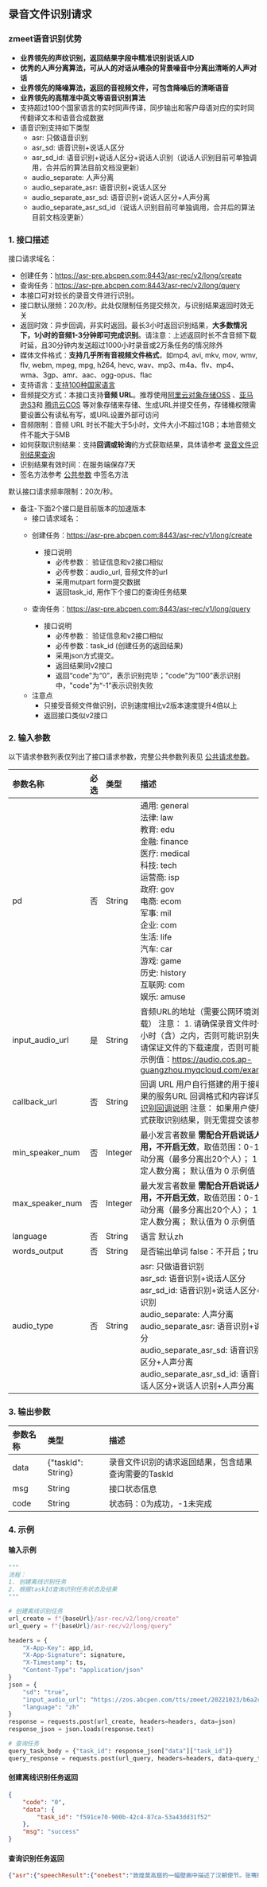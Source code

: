 ## 录音文件识别请求

### zmeet语音识别优势

- **业界领先的声纹识别，返回结果字段中精准识别说话人ID**
- **优秀的人声分离算法，可从人的对话从嘈杂的背景噪音中分离出清晰的人声对话**
- **业界领先的降噪算法，返回的音视频文件，可包含降噪后的清晰语音**
- **业界领先的高精准中英文等语音识别算法**
- 支持超过100个国家语言的实时同声传译，同步输出和客户母语对应的实时同传翻译文本和语音合成数据
- 语音识别支持如下类型
  - asr: 只做语音识别
  - asr_sd: 语音识别+说话人区分
  - asr_sd_id: 语音识别+说话人区分+说话人识别（说话人识别目前可单独调用，合并后的算法目前文档没更新）
  - audio_separate: 人声分离
  - audio_separate_asr: 语音识别+说话人区分
  - audio_separate_asr_sd: 语音识别+说话人区分+人声分离
  - audio_separate_asr_sd_id（说话人识别目前可单独调用，合并后的算法目前文档没更新）


### 1. 接口描述

接口请求域名： 
- 创建任务：https://asr-pre.abcpen.com:8443/asr-rec/v2/long/create
- 查询任务：https://asr-pre.abcpen.com:8443/asr-rec/v2/long/query
- 本接口可对较长的录音文件进行识别。
- 接口默认限频：20次/秒。此处仅限制任务提交频次，与识别结果返回时效无关
- 返回时效：异步回调，非实时返回。最长3小时返回识别结果，**大多数情况下，1小时的音频1-3分钟即可完成识别**。请注意：上述返回时长不含音频下载时延，且30分钟内发送超过1000小时录音或2万条任务的情况除外
- 媒体文件格式：**支持几乎所有音视频文件格式**，如mp4, avi, mkv, mov, wmv, flv, webm, mpeg, mpg, h264, hevc, wav、mp3、m4a、flv、mp4、wma、3gp、amr、aac、ogg-opus、flac
- 支持语言：[支持100种国家语言](https://github.com/zmeet-ai/asr-sdk-v2/blob/main/docs/country_code.md)
-  音频提交方式：本接口支持**音频 URL**。推荐使用[阿里云对象存储OSS](https://www.aliyun.com/product/oss?spm=5176.28508143.J_4VYgf18xNlTAyFFbOuOQe.60.e939154aMOdAFn) 、[亚马逊S3](about:blank)和 [腾讯云COS](https://cloud.tencent.com/document/product/436/38484) 等对象存储来存储、生成URL并提交任务，存储桶权限需要设置公有读私有写，或URL设置外部可访问
-  音频限制：音频 URL 时长不能大于5小时，文件大小不超过1GB；本地音频文件不能大于5MB
-  如何获取识别结果：支持**回调或轮询**的方式获取结果，具体请参考 [录音文件识别结果查询](https://cloud.tencent.com/document/product/1093/37822)
-  识别结果有效时间：在服务端保存7天
-  签名方法参考 [公共参数](https://github.com/zmeet-ai/asr-sdk-v2/blob/main/docs/signature.md) 中签名方法

默认接口请求频率限制：20次/秒。

* 备注-下面2个接口是目前版本的加速版本
    * 接口请求域名： 
    - 创建任务：https://asr-pre.abcpen.com:8443/asr-rec/v1/long/create
    	- 接口说明
            - 必传参数： 验证信息和v2接口相似
            - 必传参数：audio_url, 音频文件的url
            - 采用mutpart form提交数据
            - 返回task_id, 用作下个接口的查询任务结果 
    
    - 查询任务：https://asr-pre.abcpen.com:8443/asr-rec/v1/long/query
    	- 接口说明
            - 必传参数： 验证信息和v2接口相似
            - 必传参数：task_id (创建任务的返回结果)
            - 采用json方式提交。
            - 返回结果同v2接口
            - 返回“code"为“0”，表示识别完毕；"code"为“100”表示识别中，"code"为“-1”表示识别失败
    * 注意点
        * 只接受音频文件做识别，识别速度相比v2版本速度提升4倍以上
        * 返回接口类似v2接口	


### 2. 输入参数

以下请求参数列表仅列出了接口请求参数，完整公共参数列表见 [公共请求参数](https://github.com/zmeet-ai/asr-sdk-v2/blob/main/docs/signature.md)。

| 参数名称           | 必选 | 类型    | 描述                                                         | 默认值 |
| :----------------- | :--- | :------ | :----------------------------------------------------------- | ------ |
| pd              | 否   | String  | 通用: general <br/>法律: law <br/>教育: edu <br/>金融: finance <br/>医疗: medical <br/>科技: tech <br/>运营商: isp <br/>政府: gov <br/>电商: ecom <br/>军事: mil <br/>企业: com <br/>生活: life <br/>汽车: car<br/>游戏: game<br/>历史: history<br/>互联网: com<br/>娱乐: amuse<br/> | general |
| input_audio_url                | 是   | String  | 音频URL的地址（需要公网环境浏览器可下载） 注意： 1. 请确保录音文件时长在5个小时（含）之内，否则可能识别失败； 2. 请保证文件的下载速度，否则可能下载失败 示例值：https://audio.cos.ap-guangzhou.myqcloud.com/example.wav |        |
| callback_url        | 否   | String  | 回调 URL 用户自行搭建的用于接收识别结果的服务URL 回调格式和内容详见：[录音识别回调说明](https://cloud.tencent.com/document/product/1093/52632)  注意： 如果用户使用轮询方式获取识别结果，则无需提交该参数 |        |
| min_speaker_num      | 否   | Integer | 最小发言者数量 **需配合开启说话人分离使用，不开启无效**，取值范围：0-10 0：自动分离（最多分离出20个人）； 1-10：指定人数分离； 默认值为 0 示例值：0 | 0 |
| max_speaker_num      | 否   | Integer | 最大发言者数量 **需配合开启说话人分离使用，不开启无效**，取值范围：0-10 0：自动分离（最多分离出20个人）； 1-10：指定人数分离； 默认值为 0 示例值：0 | 0 |
| language        | 否   | String  | 语言 默认zh |    |
| words_output        | 否   | String  | 是否输出单词 false：不开启；true：开启    ||
| audio_type | 否 | String | asr: 只做语音识别 <br/>asr_sd: 语音识别+说话人区分 <br/>asr_sd_id: 语音识别+说话人区分+说话人识别 <br/>audio_separate: 人声分离 <br/>audio_separate_asr: 语音识别+说话人区分 <br/>audio_separate_asr_sd: 语音识别+说话人区分+人声分离 <br/>audio_separate_asr_sd_id: 语音识别+说话人区分+说话人识别+人声分离 |asr|

### 3. 输出参数

| 参数名称  | 类型                                                         | 描述                                                         |
| :-------- | :----------------------------------------------------------- | :----------------------------------------------------------- |
| data      | {"taskId": String} | 录音文件识别的请求返回结果，包含结果查询需要的TaskId         |
| msg | String                                                       | 接口状态信息 |
| code | String                                                       | 状态码：0为成功，-1未完成|

### 4. 示例

#### 输入示例
```python
"""
流程：
1. 创建离线识别任务
2. 根据taskId查询识别任务状态及结果
"""

# 创建离线识别任务
url_create = f"{baseUrl}/asr-rec/v2/long/create"
url_query = f"{baseUrl}/asr-rec/v2/long/query"

headers = {
    "X-App-Key": app_id,
    "X-App-Signature": signature,
    "X-Timestamp": ts,
    "Content-Type": "application/json"
}
json = {
    "sd": "true",
    "input_audio_url": "https://zos.abcpen.com/tts/zmeet/20221023/b6a2c7ac-52c8-11ed-961e-00155dc6cbed.mp3",
    "language": "zh"
}
response = requests.post(url_create, headers=headers, data=json)
response_json = json.loads(response.text)

# 查询任务
query_task_body = {"task_id": response_json["data"]["task_id"]}
query_response = requests.post(url_query, headers=headers, data=query_task_body)
```

#### 创建离线识别任务返回
```json
{
    "code": "0",
    "data": {
        "task_id": "f591ce70-900b-42c4-87ca-53a43dd31f52"
    },
    "msg": "success"
}
```

#### 查询识别任务返回
```json
{"asr":{"speechResult":{"onebest":"敦煌莫高窟的一幅壁画中描述了汉朝使节。张骞即将出使西域的场景。公元前一百三十八年，张骞率领一百多人组成的使团浩浩荡荡，从长安启程，这就是丝绸之路的开端。随着张骞出使西域一条以丝绸为主要货物的商路，从汉帝国的都城长安出发，经过河西走廊，越过被古代中国人称为聪岭的帕米尔高原，走向中亚西亚，直至地中海陕西博物馆昂首远眺的鎏金铜蚕，来自拜占庭帝国的金币，共同见证了古丝绸之路的繁华。古罗马作家普灵尼在博物志中写道，为了获得中国的丝绸，罗马每年的花费不少于一亿罗马金币。在当时一磅中国丝绸的最高价值相当于十二两黄金苏丹大客栈、土耳其境内现存的最大商队客栈，也是古丝绸之路进入欧洲前最重要的驿站。公元十三世纪，塞尔柱王朝为了保护丝路贸易，每隔三十至四十公里，就修建一间客栈。客栈为过往商队提供免费住宿三天，还为他们提供货物保险。一支支驼队将丝绸、瓷器、茶叶等送往西方，也为中国带来亚麻、胡椒、香料等物产，跟着稀奇物品奔走在商道上的，还有不同地域特色的记忆、音乐和文化。在唐代，这支乐队使用的乐器来自中原和西域等，他们演奏的是胡月赞美的，是他们身处的时代。","duration":178.0,"detail":[{"sentences":"敦煌莫高窟的一幅壁画中描述了汉朝使节。","wordBg":750,"wordEd":5250,"speaker_id":[0],"words":[{"words":"敦","start":750,"end":990},{"words":"煌","start":1010,"end":1230},{"words":"莫","start":1230,"end":1410},{"words":"高","start":1410,"end":1590},{"words":"窟","start":1590,"end":1830},{"words":"的","start":1830,"end":1910},{"words":"一","start":1910,"end":1990},{"words":"幅","start":1990,"end":2190},{"words":"壁","start":2190,"end":2330},{"words":"画","start":2330,"end":2570},{"words":"中","start":2570,"end":2955},{"words":"描","start":3870,"end":4090},{"words":"述","start":4090,"end":4250},{"words":"了","start":4250,"end":4390},{"words":"汉","start":4390,"end":4610},{"words":"朝","start":4610,"end":4850},{"words":"使","start":4850,"end":5070},{"words":"节","start":5070,"end":5250}]},{"sentences":"张骞即将出使西域的场景。","wordBg":5250,"wordEd":8875,"speaker_id":[0],"words":[{"words":"张","start":5250,"end":5470},{"words":"骞","start":5470,"end":5825},{"words":"即","start":6830,"end":7050},{"words":"将","start":7050,"end":7290},{"words":"出","start":7290,"end":7530},{"words":"使","start":7570,"end":7810},{"words":"西","start":7850,"end":8090},{"words":"域","start":8090,"end":8270},{"words":"的","start":8270,"end":8390},{"words":"场","start":8390,"end":8610},{"words":"景","start":8610,"end":8875}]},{"sentences":"公元前一百三十八年，","wordBg":8875,"wordEd":17135,"speaker_id":[0],"words":[{"words":"公","start":14920,"end":15100},{"words":"元","start":15100,"end":15320},{"words":"前","start":15320,"end":15560},{"words":"一","start":15860,"end":16040},{"words":"百","start":16040,"end":16280},{"words":"三","start":16280,"end":16440},{"words":"十","start":16440,"end":16600},{"words":"八","start":16600,"end":16780},{"words":"年","start":16780,"end":17135}]},{"sentences":"张骞率领一百多人组成的使团浩浩荡荡，","wordBg":17135,"wordEd":23550,"speaker_id":[0],"words":[{"words":"张","start":18440,"end":18640},{"words":"骞","start":18640,"end":18880},{"words":"率","start":18980,"end":19100},{"words":"领","start":19100,"end":19340},{"words":"一","start":19360,"end":19520},{"words":"百","start":19520,"end":19760},{"words":"多","start":19760,"end":19920},{"words":"人","start":19920,"end":20120},{"words":"组","start":20120,"end":20280},{"words":"成","start":20280,"end":20380},{"words":"的","start":20380,"end":20520},{"words":"使","start":20520,"end":20680},{"words":"团","start":20680,"end":21095},{"words":"浩","start":22530,"end":22770},{"words":"浩","start":22790,"end":23030},{"words":"荡","start":23110,"end":23310},{"words":"荡","start":23310,"end":23550}]},{"sentences":"从长安启程，","wordBg":23550,"wordEd":25455,"speaker_id":[0],"words":[{"words":"从","start":23870,"end":24110},{"words":"长","start":24250,"end":24490},{"words":"安","start":24490,"end":24730},{"words":"启","start":24770,"end":25010},{"words":"程","start":25010,"end":25455}]},{"sentences":"这就是丝绸之路的开端。","wordBg":25455,"wordEd":29555,"speaker_id":[0],"words":[{"words":"这","start":26940,"end":27100},{"words":"就","start":27100,"end":27280},{"words":"是","start":27280,"end":27520},{"words":"丝","start":27560,"end":27800},{"words":"绸","start":27860,"end":28100},{"words":"之","start":28220,"end":28440},{"words":"路","start":28440,"end":28620},{"words":"的","start":28620,"end":28860},{"words":"开","start":28940,"end":29180},{"words":"端","start":29200,"end":29555}]},{"sentences":"随着张骞出使西域一条以丝绸为主要货物的商路，","wordBg":29555,"wordEd":42085,"speaker_id":[0],"words":[{"words":"随","start":36290,"end":36530},{"words":"着","start":36530,"end":36650},{"words":"张","start":36650,"end":36870},{"words":"骞","start":36870,"end":37110},{"words":"出","start":37130,"end":37330},{"words":"使","start":37330,"end":37570},{"words":"西","start":37650,"end":37850},{"words":"域","start":37850,"end":38145},{"words":"一","start":39360,"end":39540},{"words":"条","start":39540,"end":39720},{"words":"以","start":39720,"end":39920},{"words":"丝","start":39920,"end":40160},{"words":"绸","start":40180,"end":40420},{"words":"为","start":40420,"end":40620},{"words":"主","start":40620,"end":40760},{"words":"要","start":40760,"end":40960},{"words":"货","start":40960,"end":41180},{"words":"物","start":41180,"end":41340},{"words":"的","start":41340,"end":41480},{"words":"商","start":41480,"end":41720},{"words":"路","start":41760,"end":42085}]},{"sentences":"从汉帝国的都城长安出发，","wordBg":42085,"wordEd":45485,"speaker_id":[0],"words":[{"words":"从","start":42790,"end":43030},{"words":"汉","start":43050,"end":43290},{"words":"帝","start":43330,"end":43490},{"words":"国","start":43490,"end":43670},{"words":"的","start":43670,"end":43810},{"words":"都","start":43810,"end":44010},{"words":"城","start":44010,"end":44250},{"words":"长","start":44450,"end":44690},{"words":"安","start":44730,"end":44970},{"words":"出","start":44990,"end":45190},{"words":"发","start":45190,"end":45485}]},{"sentences":"经过河西走廊，","wordBg":45485,"wordEd":47995,"speaker_id":[0],"words":[{"words":"经","start":46510,"end":46690},{"words":"过","start":46690,"end":46930},{"words":"河","start":46970,"end":47210},{"words":"西","start":47210,"end":47450},{"words":"走","start":47470,"end":47670},{"words":"廊","start":47670,"end":47995}]},{"sentences":"越过被古代中国人称为聪岭的帕米尔高原，","wordBg":47995,"wordEd":52595,"speaker_id":[0],"words":[{"words":"越","start":48860,"end":49060},{"words":"过","start":49060,"end":49300},{"words":"被","start":49320,"end":49500},{"words":"古","start":49500,"end":49660},{"words":"代","start":49660,"end":49860},{"words":"中","start":49860,"end":50000},{"words":"国","start":50000,"end":50180},{"words":"人","start":50180,"end":50380},{"words":"称","start":50380,"end":50520},{"words":"为","start":50520,"end":50720},{"words":"聪","start":50720,"end":50940},{"words":"岭","start":50940,"end":51180},{"words":"的","start":51180,"end":51400},{"words":"帕","start":51400,"end":51580},{"words":"米","start":51580,"end":51760},{"words":"尔","start":51760,"end":52000},{"words":"高","start":52020,"end":52240},{"words":"原","start":52240,"end":52595}]},{"sentences":"走向中亚西亚，","wordBg":52595,"wordEd":55265,"speaker_id":[0],"words":[{"words":"走","start":53690,"end":53930},{"words":"向","start":53930,"end":54170},{"words":"中","start":54310,"end":54510},{"words":"亚","start":54510,"end":54750},{"words":"西","start":54810,"end":54970},{"words":"亚","start":54970,"end":55265}]},{"sentences":"直至地中海陕西博物馆昂首远眺的鎏金铜蚕，","wordBg":55265,"wordEd":67255,"speaker_id":[0],"words":[{"words":"直","start":56100,"end":56340},{"words":"至","start":56340,"end":56580},{"words":"地","start":56600,"end":56840},{"words":"中","start":56860,"end":57080},{"words":"海","start":57080,"end":57495},{"words":"陕","start":62670,"end":62910},{"words":"西","start":62950,"end":63190},{"words":"博","start":63190,"end":63290},{"words":"物","start":63290,"end":63450},{"words":"馆","start":63450,"end":63835},{"words":"昂","start":65080,"end":65280},{"words":"首","start":65280,"end":65520},{"words":"远","start":65520,"end":65740},{"words":"眺","start":65740,"end":65980},{"words":"的","start":65980,"end":66160},{"words":"鎏","start":66160,"end":66320},{"words":"金","start":66320,"end":66560},{"words":"铜","start":66640,"end":66840},{"words":"蚕","start":66840,"end":67255}]},{"sentences":"来自拜占庭帝国的金币，","wordBg":67255,"wordEd":70355,"speaker_id":[0],"words":[{"words":"来","start":68210,"end":68410},{"words":"自","start":68410,"end":68630},{"words":"拜","start":68630,"end":68810},{"words":"占","start":68810,"end":69050},{"words":"庭","start":69050,"end":69250},{"words":"帝","start":69250,"end":69450},{"words":"国","start":69450,"end":69630},{"words":"的","start":69630,"end":69770},{"words":"金","start":69770,"end":69970},{"words":"币","start":69970,"end":70355}]},{"sentences":"共同见证了古丝绸之路的繁华。","wordBg":70355,"wordEd":74935,"speaker_id":[0],"words":[{"words":"共","start":71460,"end":71700},{"words":"同","start":71700,"end":71940},{"words":"见","start":72100,"end":72280},{"words":"证","start":72280,"end":72520},{"words":"了","start":72520,"end":72760},{"words":"古","start":73000,"end":73240},{"words":"丝","start":73380,"end":73580},{"words":"绸","start":73580,"end":73820},{"words":"之","start":73840,"end":74060},{"words":"路","start":74060,"end":74160},{"words":"的","start":74160,"end":74320},{"words":"繁","start":74320,"end":74560},{"words":"华","start":74580,"end":74935}]},{"sentences":"古罗马作家普灵尼在博物志中写道，","wordBg":74935,"wordEd":80530,"speaker_id":[0],"words":[{"words":"古","start":77350,"end":77510},{"words":"罗","start":77510,"end":77670},{"words":"马","start":77670,"end":77890},{"words":"作","start":77890,"end":78090},{"words":"家","start":78090,"end":78330},{"words":"普","start":78330,"end":78510},{"words":"灵","start":78510,"end":78690},{"words":"尼","start":78690,"end":78930},{"words":"在","start":79030,"end":79270},{"words":"博","start":79330,"end":79530},{"words":"物","start":79530,"end":79690},{"words":"志","start":79690,"end":79870},{"words":"中","start":79870,"end":80090},{"words":"写","start":80090,"end":80290},{"words":"道","start":80290,"end":80530}]},{"sentences":"为了获得中国的丝绸，","wordBg":80530,"wordEd":82670,"speaker_id":[0],"words":[{"words":"为","start":81010,"end":81190},{"words":"了","start":81190,"end":81330},{"words":"获","start":81330,"end":81550},{"words":"得","start":81550,"end":81710},{"words":"中","start":81710,"end":81910},{"words":"国","start":81910,"end":82070},{"words":"的","start":82070,"end":82210},{"words":"丝","start":82210,"end":82430},{"words":"绸","start":82430,"end":82670}]},{"sentences":"罗马每年的花费不少于一亿罗马金币。","wordBg":82670,"wordEd":87565,"speaker_id":[0],"words":[{"words":"罗","start":83150,"end":83390},{"words":"马","start":83390,"end":83630},{"words":"每","start":83630,"end":83870},{"w
```
